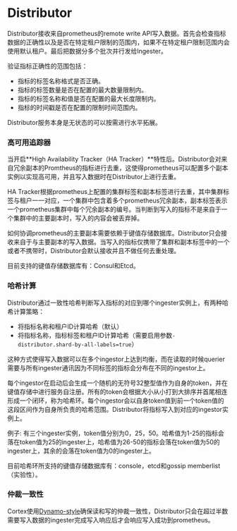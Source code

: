 # Distributor

Distributor接收来自prometheus的remote write API写入数据。首先会检查指标数据的正确性以及是否在特定租户限制的范围内，如果不在特定租户限制范围内会使用默认租户。最后把数据分多个批次并行发给Ingester。

验证指标正确性的范围包括：

* 指标的标签名称格式是否正确。
* 指标的标签数量是否在配置的最大数量限制内。
* 指标的标签名称和值是否在配置的最大长度限制内。
* 指标的时间戳是否在配置的限制时间范围内。

Distributor服务本身是无状态的可以按需进行水平拓展。

### 高可用追踪器

当开启**High Availability Tracker（HA Tracker）**特性后。Distributor会对来自冗余副本的Promtheus的指标进行去重，这使得prometheus可以配置多个副本实例以实现高可用，并且写入数据时在Distributor上进行去重。

HA Tracker根据prometheus上配置的集群标签和副本标签进行去重，其中集群标签与租户一一对应，一个集群中包含着多个prometheus冗余副本，副本标签表示一个prometheus集群中每个冗余副本的编号。当判断到写入的指标不是来自于一个集群中的主要副本时，写入的内容会被丢弃掉。

如何协调prometheus的主要副本需要依赖于键值存储数据库。Distributor只会接收来自于与主要副本的写入数据。当写入的指标仅携带了集群和副本标签中的一个或者不携带时，Distributor会默认接收并且不做任何去重处理。

目前支持的键值存储数据库有：Consul和Etcd。

### 哈希计算

Distributor通过一致性哈希判断写入指标的对应到哪个ingester实例上，有两种哈希计算策略：

* 将指标名称和租户ID计算哈希（默认）
* 将指标名称，指标标签和租户ID计算哈希（需要启用参数`-distributor.shard-by-all-labels=true`）

这种方式使得写入数据可以在多个ingestor上达到均衡，而在读取的时候querier需要与所有ingester通讯因为不同标签的指标会分布在不同的ingestor上。

每个ingestor在启动后会生成一个随机的无符号32整型值作为自身的token，并在键值存储中进行服务自注册。所有的token会根据大小从小打到大排序并首尾相连形成一个闭环，称为哈希环。每个ingestor会以自身token值到前一个token值的这段区间作为自身所负责的哈希范围。Distributor将指标写入到对应的ingestor实例上。

例子: 有三个ingester实例，token值分别为0，25，50。哈希值为1-25的指标会落在token值为25的ingester上，哈希值为26-50的指标会落在token值为50的ingester上，其余的会落在token值为0的ingester上。

目前哈希环所支持的键值存储数据库有：console，etcd和gossip memberlist（实验性）。

### 仲裁一致性

Cortex使用[Dynamo-style](https://www.allthingsdistributed.com/files/amazon-dynamo-sosp2007.pdf)确保读和写的仲裁一致性，Distributor只会在超过半数需要写入数据的ingester完成写入响应后才会响应写入成功到prometheus。

